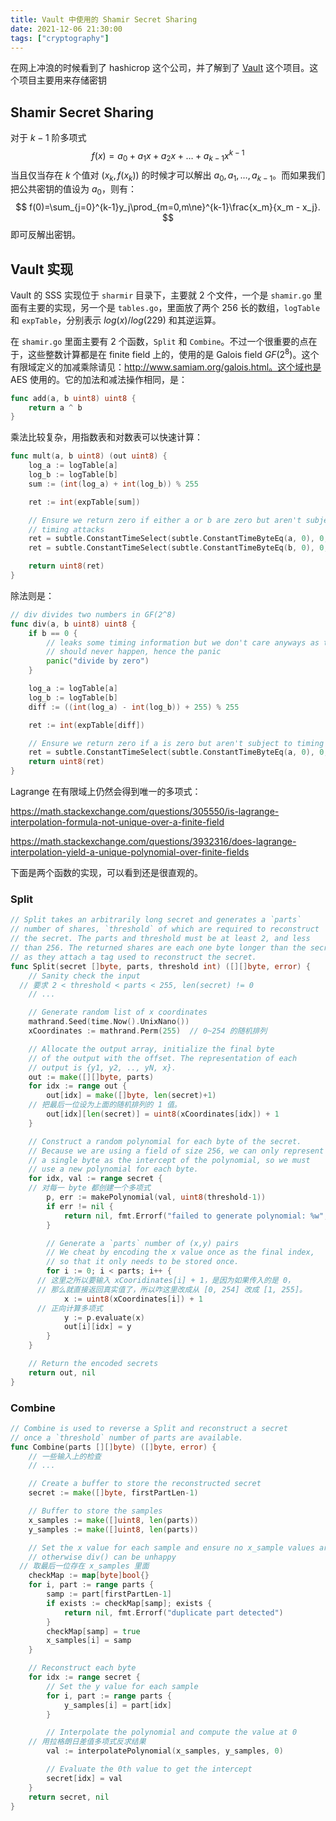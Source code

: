 ```yaml
---
title: Vault 中使用的 Shamir Secret Sharing
date: 2021-12-06 21:30:00
tags: ["cryptography"]
---
```


在网上冲浪的时候看到了 hashicrop 这个公司，并了解到了 [Vault](https://github.com/hashicorp/vault) 这个项目。这个项目主要用来存储密钥

## Shamir Secret Sharing

对于 $k-1$ 阶多项式
$$
f(x)=a_0 + a_1x + a_2x + \dots + a_{k-1}x^{k-1}
$$
当且仅当存在 $k$ 个值对 $(x_k, f(x_k))$ 的时候才可以解出 $a_0, a_1,\dots, a_{k-1}$。而如果我们把公共密钥的值设为 $a_0$，则有：
$$
f(0)=\sum_{j=0}^{k-1}y_j\prod_{m=0,m\ne}^{k-1}\frac{x_m}{x_m - x_j}.
$$
即可反解出密钥。

## Vault 实现

Vault 的 SSS 实现位于 `sharmir` 目录下，主要就 2 个文件，一个是 `shamir.go` 里面有主要的实现，另一个是 `tables.go`，里面放了两个 256 长的数组，`logTable` 和 `expTable`，分别表示 $log(x)/log(229)$ 和其逆运算。

在 `shamir.go` 里面主要有 2 个函数，`Split` 和 `Combine`。不过一个很重要的点在于，这些整数计算都是在 finite field 上的，使用的是 Galois field $GF(2^8)$。这个有限域定义的加减乘除请见：http://www.samiam.org/galois.html。这个域也是 AES 使用的。它的加法和减法操作相同，是：

```go
func add(a, b uint8) uint8 {
	return a ^ b
}
```

乘法比较复杂，用指数表和对数表可以快速计算：

```go
func mult(a, b uint8) (out uint8) {
	log_a := logTable[a]
	log_b := logTable[b]
	sum := (int(log_a) + int(log_b)) % 255

	ret := int(expTable[sum])

	// Ensure we return zero if either a or b are zero but aren't subject to
	// timing attacks
	ret = subtle.ConstantTimeSelect(subtle.ConstantTimeByteEq(a, 0), 0, ret)
	ret = subtle.ConstantTimeSelect(subtle.ConstantTimeByteEq(b, 0), 0, ret)

	return uint8(ret)
}
```

除法则是：

```go
// div divides two numbers in GF(2^8)
func div(a, b uint8) uint8 {
	if b == 0 {
		// leaks some timing information but we don't care anyways as this
		// should never happen, hence the panic
		panic("divide by zero")
	}

	log_a := logTable[a]
	log_b := logTable[b]
	diff := ((int(log_a) - int(log_b)) + 255) % 255

	ret := int(expTable[diff])

	// Ensure we return zero if a is zero but aren't subject to timing attacks
	ret = subtle.ConstantTimeSelect(subtle.ConstantTimeByteEq(a, 0), 0, ret)
	return uint8(ret)
}
```



Lagrange 在有限域上仍然会得到唯一的多项式：

https://math.stackexchange.com/questions/305550/is-lagrange-interpolation-formula-not-unique-over-a-finite-field

https://math.stackexchange.com/questions/3932316/does-lagrange-interpolation-yield-a-unique-polynomial-over-finite-fields





下面是两个函数的实现，可以看到还是很直观的。

### Split

```go
// Split takes an arbitrarily long secret and generates a `parts`
// number of shares, `threshold` of which are required to reconstruct
// the secret. The parts and threshold must be at least 2, and less
// than 256. The returned shares are each one byte longer than the secret
// as they attach a tag used to reconstruct the secret.
func Split(secret []byte, parts, threshold int) ([][]byte, error) {
	// Sanity check the input
  // 要求 2 < threshold < parts < 255, len(secret) != 0
	// ...

	// Generate random list of x coordinates
	mathrand.Seed(time.Now().UnixNano())
	xCoordinates := mathrand.Perm(255)  // 0~254 的随机排列

	// Allocate the output array, initialize the final byte
	// of the output with the offset. The representation of each
	// output is {y1, y2, .., yN, x}.
	out := make([][]byte, parts)
	for idx := range out {
		out[idx] = make([]byte, len(secret)+1)
    // 把最后一位设为上面的随机排列的 1 值。
		out[idx][len(secret)] = uint8(xCoordinates[idx]) + 1
	}

	// Construct a random polynomial for each byte of the secret.
	// Because we are using a field of size 256, we can only represent
	// a single byte as the intercept of the polynomial, so we must
	// use a new polynomial for each byte.
	for idx, val := range secret {
    // 对每一 byte 都创建一个多项式
		p, err := makePolynomial(val, uint8(threshold-1))
		if err != nil {
			return nil, fmt.Errorf("failed to generate polynomial: %w", err)
		}

		// Generate a `parts` number of (x,y) pairs
		// We cheat by encoding the x value once as the final index,
		// so that it only needs to be stored once.
		for i := 0; i < parts; i++ {
      // 这里之所以要输入 xCooridinates[i] + 1，是因为如果传入的是 0，
      // 那么就直接返回真实值了，所以咋这里改成从 [0, 254] 改成 [1, 255]。
			x := uint8(xCoordinates[i]) + 1
      // 正向计算多项式
			y := p.evaluate(x)
			out[i][idx] = y
		}
	}

	// Return the encoded secrets
	return out, nil
}
```

### Combine

```go
// Combine is used to reverse a Split and reconstruct a secret
// once a `threshold` number of parts are available.
func Combine(parts [][]byte) ([]byte, error) {
	// 一些输入上的检查
	// ...

	// Create a buffer to store the reconstructed secret
	secret := make([]byte, firstPartLen-1)

	// Buffer to store the samples
	x_samples := make([]uint8, len(parts))
	y_samples := make([]uint8, len(parts))

	// Set the x value for each sample and ensure no x_sample values are the same,
	// otherwise div() can be unhappy
  // 取最后一位存在 x_samples 里面
	checkMap := map[byte]bool{}
	for i, part := range parts {
		samp := part[firstPartLen-1]
		if exists := checkMap[samp]; exists {
			return nil, fmt.Errorf("duplicate part detected")
		}
		checkMap[samp] = true
		x_samples[i] = samp
	}

	// Reconstruct each byte
	for idx := range secret {
		// Set the y value for each sample
		for i, part := range parts {
			y_samples[i] = part[idx]
		}

		// Interpolate the polynomial and compute the value at 0
    // 用拉格朗日差值多项式反求结果
		val := interpolatePolynomial(x_samples, y_samples, 0)

		// Evaluate the 0th value to get the intercept
		secret[idx] = val
	}
	return secret, nil
}
```



